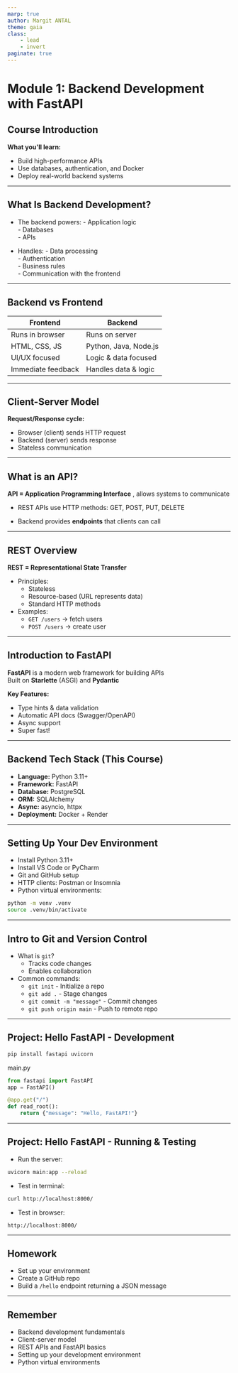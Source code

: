 ```yaml
---
marp: true
author: Margit ANTAL
theme: gaia
class:
    - lead 
    - invert
paginate: true
---
```


<!-- <style>
    :root {
        --color-background: #101010;
        --color-foreground: #ffffff;
    }
</style> -->
# Module 1: Backend Development with FastAPI

## Course Introduction

**What you'll learn:**

- Build high-performance APIs  
- Use databases, authentication, and Docker  
- Deploy real-world backend systems  

---

## What Is Backend Development?

* The backend powers:
        - Application logic  
        - Databases  
        - APIs  

* Handles:
        - Data processing  
        - Authentication  
        - Business rules  
        - Communication with the frontend  

---

## Backend vs Frontend

| Frontend           | Backend                |
|--------------------|------------------------|
| Runs in browser    | Runs on server         |
| HTML, CSS, JS      | Python, Java, Node.js  |
| UI/UX focused      | Logic & data focused   |
| Immediate feedback | Handles data & logic   |


---

## Client-Server Model

**Request/Response cycle:**
- Browser (client) sends HTTP request  
- Backend (server) sends response  
- Stateless communication  

---

## What is an API?

**API = Application Programming Interface** , allows systems to communicate  

* REST APIs use HTTP methods: GET, POST, PUT, DELETE  

* Backend provides **endpoints** that clients can call  

---

## REST Overview

**REST = Representational State Transfer**
* Principles:
    - Stateless  
    - Resource-based (URL represents data)  
    - Standard HTTP methods  
* Examples:
    - `GET /users` → fetch users  
    - `POST /users` → create user  
---

## Introduction to FastAPI

**FastAPI** is a modern web framework for building APIs  
Built on **Starlette** (ASGI) and **Pydantic**  

**Key Features:**
- Type hints & data validation  
- Automatic API docs (Swagger/OpenAPI)  
- Async support  
- Super fast!  

---

## Backend Tech Stack (This Course)

- **Language:** Python 3.11+  
- **Framework:** FastAPI  
- **Database:** PostgreSQL  
- **ORM:** SQLAlchemy  
- **Async:** asyncio, httpx  
- **Deployment:** Docker + Render  

---

## Setting Up Your Dev Environment

- Install Python 3.11+  
- Install VS Code or PyCharm  
- Git and GitHub setup  
- HTTP clients: Postman or Insomnia  
- Python virtual environments:

```bash
python -m venv .venv
source .venv/bin/activate
```
---
## Intro to Git and Version Control

- What is `git`?
    - Tracks code changes
    - Enables collaboration
- Common commands:
    - `git init` - Initialize a repo
    - `git add .` - Stage changes
    - `git commit -m "message"` - Commit changes
    - `git push origin main` - Push to remote repo

---
## Project: Hello FastAPI - Development

```bash
pip install fastapi uvicorn
```
main.py
```python
from fastapi import FastAPI 
app = FastAPI()

@app.get("/")
def read_root():
    return {"message": "Hello, FastAPI!"}
```
---
## Project: Hello FastAPI - Running & Testing

* Run the server:
```bash
uvicorn main:app --reload
```
* Test in terminal:
```bash
curl http://localhost:8000/
```

* Test in browser:
```
http://localhost:8000/
```
---

## Homework

- Set up your environment
- Create a GitHub repo
- Build a `/hello` endpoint returning a JSON message


---


## Remember
- Backend development fundamentals
- Client-server model
- REST APIs and FastAPI basics
- Setting up your development environment
- Python virtual environments

